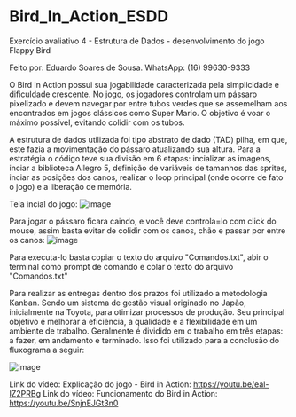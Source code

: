 # Bird_In_Action_ESDD
Exercício avaliativo 4 - Estrutura de Dados - desenvolvimento do jogo Flappy Bird

Feito por: Eduardo Soares de Sousa.
WhatsApp: (16) 99630-9333

O Bird in Action possui sua jogabilidade caracterizada pela simplicidade e dificuldade crescente. 
No jogo, os jogadores controlam um pássaro pixelizado e devem navegar por entre tubos verdes que se assemelham aos encontrados em jogos clássicos como Super Mario. 
O objetivo é voar o máximo possível, evitando colidir com os tubos. 

A estrutura de dados utilizada foi tipo abstrato de dado (TAD) pilha, em que, este
fazia a movimentação do pássaro atualizando sua altura. Para a estratégia o código teve sua divisão em 6 etapas: 
incializar as imagens, inciar a biblioteca Allegro 5, definição de variáveis de tamanhos das sprites, inciar as posições dos canos, 
realizar o loop principal (onde ocorre de fato o jogo) e a liberação de memória.

Tela incial do jogo:
![image](https://github.com/Eduardo-Soares-Sousa/Bird_In_Action_ESDD/assets/141190077/8c228383-322b-4653-ab88-47b8d33d7970)

Para jogar o pássaro ficara caindo, e você deve controla=lo com click do mouse, assim basta evitar de colidir com os canos, chão e passar por entre os canos:
![image](https://github.com/Eduardo-Soares-Sousa/Bird_In_Action_ESDD/assets/141190077/4edd03b2-0670-4024-82a6-c16169cba2e2)

Para executa-lo basta copiar o texto do arquivo "Comandos.txt", abir o terminal como prompt de comando e colar o texto do arquivo "Comandos.txt"

Para realizar as entregas dentro dos prazos foi utilizado a metodologia Kanban. 
Sendo um sistema de gestão visual originado no Japão, inicialmente na Toyota, para otimizar processos de produção. 
Seu principal objetivo é melhorar a eficiência, a qualidade e a flexibilidade em um ambiente de trabalho. 
Geralmente é dividido em o trabalho em três etapas: a fazer, em andamento e terminado.
Isso foi utilizado para a conclusão do fluxograma a seguir:

![image](https://github.com/Eduardo-Soares-Sousa/Bird_In_Action_ESDD/assets/141190077/833860ff-4d45-4f01-a552-8637cbb309b5)

Link do vídeo: Explicação do jogo - Bird in Action: https://youtu.be/eal-IZ2PRBg
Link do vídeo: Funcionamento do Bird in Action: https://youtu.be/SnjnEJGt3n0
